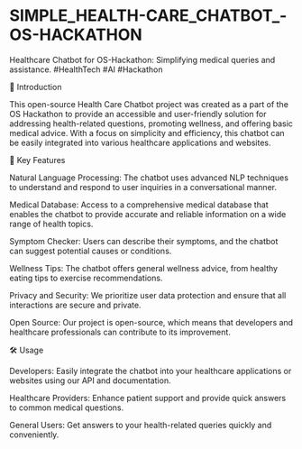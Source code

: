 # SIMPLE_HEALTH-CARE_CHATBOT_-OS-HACKATHON
Healthcare Chatbot for OS-Hackathon: Simplifying medical queries and assistance. #HealthTech #AI #Hackathon

🏥 Introduction

This open-source Health Care Chatbot project was created as a part of the OS Hackathon to provide an accessible and user-friendly solution for addressing health-related questions, promoting wellness, and offering basic medical advice. With a focus on simplicity and efficiency, this chatbot can be easily integrated into various healthcare applications and websites.

🚀 Key Features

Natural Language Processing: The chatbot uses advanced NLP techniques to understand and respond to user inquiries in a conversational manner.

Medical Database: Access to a comprehensive medical database that enables the chatbot to provide accurate and reliable information on a wide range of health topics.

Symptom Checker: Users can describe their symptoms, and the chatbot can suggest potential causes or conditions.

Wellness Tips: The chatbot offers general wellness advice, from healthy eating tips to exercise recommendations.

Privacy and Security: We prioritize user data protection and ensure that all interactions are secure and private.

Open Source: Our project is open-source, which means that developers and healthcare professionals can contribute to its improvement.

🛠️ Usage

Developers: Easily integrate the chatbot into your healthcare applications or websites using our API and documentation.

Healthcare Providers: Enhance patient support and provide quick answers to common medical questions.

General Users: Get answers to your health-related queries quickly and conveniently.
